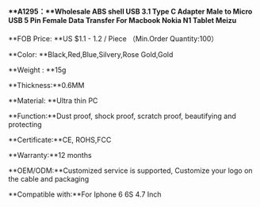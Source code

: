 #### **A1295：**Wholesale ABS shell USB 3.1 Type C Adapter Male to Micro USB 5 Pin Female Data Transfer For Macbook Nokia N1 Tablet Meizu

**FOB Price: **US $1.1 - 1.2 / Piece （Min.Order Quantity:100）

**Color: **Black,Red,Blue,Silvery,Rose Gold,Gold

**Weight : **15g

**Thickness:**0.6MM

**Material: **Ultra thin PC

**Function:**Dust proof, shock proof, scratch proof, beautifying and protecting

**Certificate:**CE, ROHS,FCC

**Warranty:**12 months

**OEM/ODM:**Customized service is supported, Customize your logo on the cable and packaging

**Compatible with:**For Iphone 6 6S 4.7 Inch





